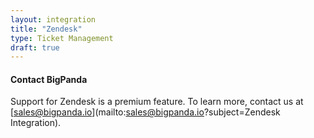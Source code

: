 ```yaml
---
layout: integration 
title: "Zendesk"
type: Ticket Management
draft: true
---
```


#### Contact BigPanda
Support for Zendesk is a premium feature. To learn more, contact us at [sales@bigpanda.io](mailto:sales@bigpanda.io?subject=Zendesk Integration).
